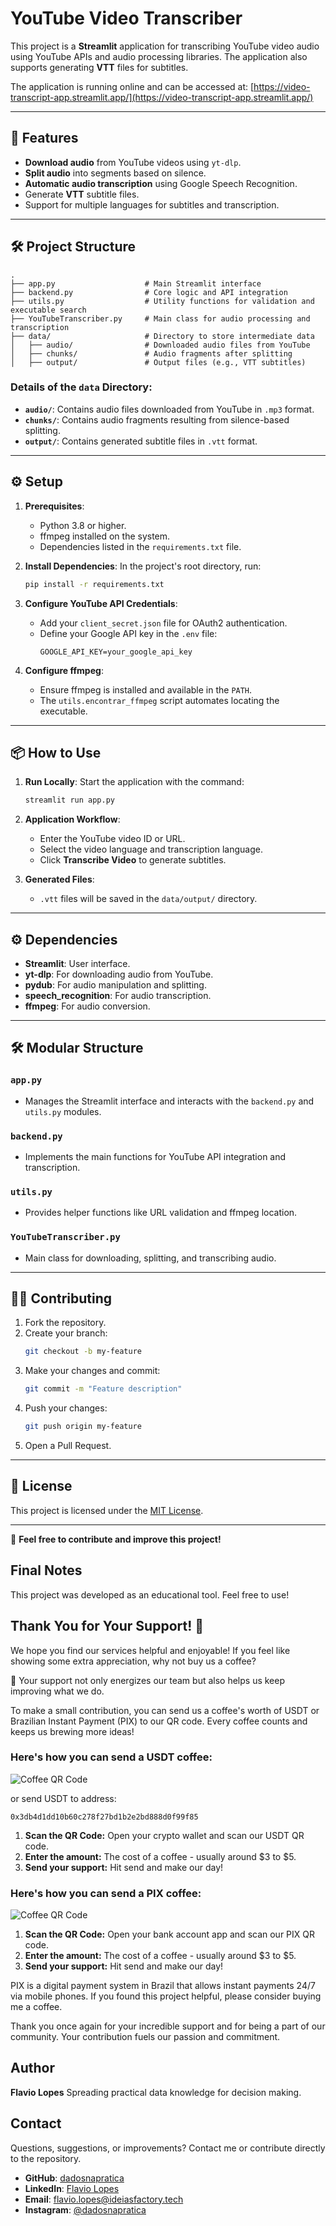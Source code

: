 # YouTube Video Transcriber

This project is a **Streamlit** application for transcribing YouTube video audio using YouTube APIs and audio processing libraries. The application also supports generating **VTT** files for subtitles.

The application is running online and can be accessed at: [https://video-transcript-app.streamlit.app/](https://video-transcript-app.streamlit.app/)

---

## 🚀 Features

- **Download audio** from YouTube videos using `yt-dlp`.
- **Split audio** into segments based on silence.
- **Automatic audio transcription** using Google Speech Recognition.
- Generate **VTT** subtitle files.
- Support for multiple languages for subtitles and transcription.

---

## 🛠️ Project Structure

```plaintext
.
├── app.py                    # Main Streamlit interface
├── backend.py                # Core logic and API integration
├── utils.py                  # Utility functions for validation and executable search
├── YouTubeTranscriber.py     # Main class for audio processing and transcription
├── data/                     # Directory to store intermediate data
│   ├── audio/                # Downloaded audio files from YouTube
│   ├── chunks/               # Audio fragments after splitting
│   ├── output/               # Output files (e.g., VTT subtitles)
```

### Details of the `data` Directory:
- **`audio/`**: Contains audio files downloaded from YouTube in `.mp3` format.
- **`chunks/`**: Contains audio fragments resulting from silence-based splitting.
- **`output/`**: Contains generated subtitle files in `.vtt` format.

---

## ⚙️ Setup

1. **Prerequisites**:
   - Python 3.8 or higher.
   - ffmpeg installed on the system.
   - Dependencies listed in the `requirements.txt` file.

2. **Install Dependencies**:
   In the project's root directory, run:
   ```bash
   pip install -r requirements.txt
   ```

3. **Configure YouTube API Credentials**:
   - Add your `client_secret.json` file for OAuth2 authentication.
   - Define your Google API key in the `.env` file:
     ```
     GOOGLE_API_KEY=your_google_api_key
     ```

4. **Configure ffmpeg**:
   - Ensure ffmpeg is installed and available in the `PATH`.
   - The `utils.encontrar_ffmpeg` script automates locating the executable.

---

## 📦 How to Use

1. **Run Locally**:
   Start the application with the command:
   ```bash
   streamlit run app.py
   ```

2. **Application Workflow**:
   - Enter the YouTube video ID or URL.
   - Select the video language and transcription language.
   - Click **Transcribe Video** to generate subtitles.

3. **Generated Files**:
   - `.vtt` files will be saved in the `data/output/` directory.

---

## ⚙️ Dependencies

- **Streamlit**: User interface.
- **yt-dlp**: For downloading audio from YouTube.
- **pydub**: For audio manipulation and splitting.
- **speech_recognition**: For audio transcription.
- **ffmpeg**: For audio conversion.

---

## 🛠️ Modular Structure

### **`app.py`**
- Manages the Streamlit interface and interacts with the `backend.py` and `utils.py` modules.

### **`backend.py`**
- Implements the main functions for YouTube API integration and transcription.

### **`utils.py`**
- Provides helper functions like URL validation and ffmpeg location.

### **`YouTubeTranscriber.py`**
- Main class for downloading, splitting, and transcribing audio.

---

## 👨‍💻 Contributing

1. Fork the repository.
2. Create your branch:
   ```bash
   git checkout -b my-feature
   ```
3. Make your changes and commit:
   ```bash
   git commit -m "Feature description"
   ```
4. Push your changes:
   ```bash
   git push origin my-feature
   ```
5. Open a Pull Request.

---

## 📜 License

This project is licensed under the [MIT License](LICENSE).

---

🌟 **Feel free to contribute and improve this project!**

## Final Notes

This project was developed as an educational tool. Feel free to use!

## Thank You for Your Support! 🌟

We hope you find our services helpful and enjoyable! If you feel like showing some extra appreciation, why not buy us a coffee? 

🍵 Your support not only energizes our team but also helps us keep improving what we do.

To make a small contribution, you can send us a coffee's worth of USDT or Brazilian Instant Payment (PIX) to our QR code. Every coffee counts and keeps us brewing more ideas!

### Here's how you can send a USDT coffee:

![Coffee QR Code](https://raw.githubusercontent.com/dadosnapratica/buy_a_coffe_qrcodes/refs/heads/main/qr_code_usdt_enus_200px.png)

or send USDT to address:
```text
0x3db4d1dd10b60c278f27bd1b2e2bd888d0f99f85
```

1. **Scan the QR Code:** Open your crypto wallet and scan our USDT QR code.
2. **Enter the amount:** The cost of a coffee - usually around $3 to $5.
3. **Send your support:** Hit send and make our day!

### Here's how you can send a PIX coffee:

![Coffee QR Code](https://raw.githubusercontent.com/dadosnapratica/buy_a_coffe_qrcodes/refs/heads/main/qr_code_pix_bradesco.png)

1. **Scan the QR Code:** Open your bank account app and scan our PIX QR code.
2. **Enter the amount:** The cost of a coffee - usually around $3 to $5.
3. **Send your support:** Hit send and make our day!

PIX is a digital payment system in Brazil that allows instant payments 24/7 via mobile phones. If you found this project helpful, please consider buying me a coffee.

Thank you once again for your incredible support and for being a part of our community. Your contribution fuels our passion and commitment.



## Author

**Flavio Lopes** Spreading practical data knowledge for decision making.

## Contact

Questions, suggestions, or improvements? Contact me or contribute directly to the repository.

-   **GitHub**: [dadosnapratica](https://github.com/orgs/dadosnapratica)
-   **LinkedIn**: [Flavio Lopes](https://www.linkedin.com/in/flavionlopes/)
-   **Email**: [flavio.lopes@ideiasfactory.tech](mailto:flavio.lopes@ideiasfactory.tech)
-   **Instagram**: [@dadosnapratica](https://www.instagram.com/dadosnapratica/)